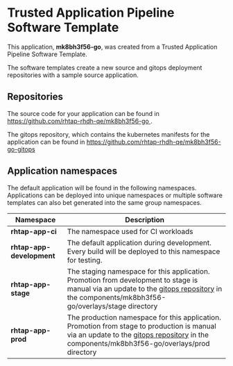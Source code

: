 # Trusted Application Pipeline Software Template

This application, **mk8bh3f56-go**, was created from a Trusted Application Pipeline Software Template.

The software templates create a new source and gitops deployment repositories with a sample source application. 

## Repositories

The source code for your application can be found in [https://github.com/rhtap-rhdh-qe/mk8bh3f56-go ](https://github.com/rhtap-rhdh-qe/mk8bh3f56-go ).
 
The gitops repository, which contains the kubernetes manifests for the application can be found in 
[https://github.com/rhtap-rhdh-qe/mk8bh3f56-go-gitops ](https://github.com/rhtap-rhdh-qe/mk8bh3f56-go-gitops ) 

## Application namespaces 

The default application will be found in the following namespaces. Applications can be deployed into unique namespaces or multiple software templates can also bet generated into the same group namespaces.  

|  Namespace   |  Description   |  
| -------- | -------- |
| **rhtap-app-ci** | The namespace used for CI workloads |
| **rhtap-app-development** | The default application during development. Every build will be deployed to this namespace for testing. |
| **rhtap-app-stage** | The staging namespace for this application. Promotion from development to stage is manual via an update to the [gitops repository](https://github.com/rhtap-rhdh-qe/mk8bh3f56-go-gitops ) in the components/mk8bh3f56-go/overlays/stage directory |
| **rhtap-app-prod** | The production namespace for this application. Promotion from stage to production is manual via an update to the [gitops repository](https://github.com/rhtap-rhdh-qe/mk8bh3f56-go-gitops ) in the components/mk8bh3f56-go/overlays/prod directory |